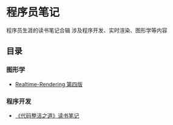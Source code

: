# 程序员笔记
程序员生涯的读书笔记合辑
涉及程序开发、实时渲染、图形学等内容
## 目录
### 图形学
* [Realtime-Rendering 第四版](content/RealtimeRendering4th/README.md)
### 程序开发
* [《代码整洁之道》读书笔记](content/《代码整洁之道》读书笔记/README.md)
